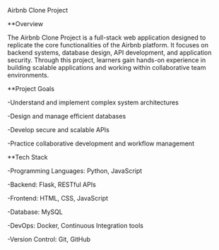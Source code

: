 Airbnb Clone Project


**Overview

The Airbnb Clone Project is a full-stack web application designed to replicate the core functionalities of the Airbnb platform. It focuses on backend systems, database design, API development, and application security. Through this project, learners gain hands-on experience in building scalable applications and working within collaborative team environments.


**Project Goals

 -Understand and implement complex system architectures
 
 -Design and manage efficient databases
 
 -Develop secure and scalable APIs
 
 -Practice collaborative development and workflow management
 

**Tech Stack

 -Programming Languages: Python, JavaScript
 
 -Backend: Flask, RESTful APIs
 
 -Frontend: HTML, CSS, JavaScript
 
 -Database: MySQL
 
 -DevOps: Docker, Continuous Integration tools
 
 -Version Control: Git, GitHub

